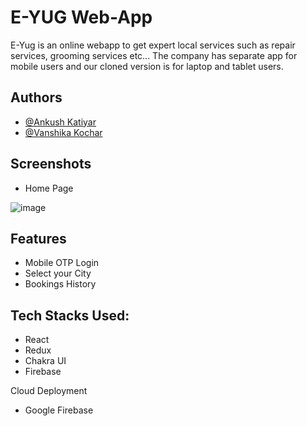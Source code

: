 
# E-YUG Web-App
E-Yug  is an online webapp to get expert local services such as 
repair services, grooming services etc...
The company has separate app for mobile users and our cloned version is 
for laptop and tablet users.








## Authors

- [@Ankush Katiyar](https://github.com/Ankush-Katiyar)
- [@Vanshika Kochar](https://github.com/Vanshikakochar1)




## Screenshots

- Home Page

 ![image](https://github.com/Ankush-Katiyar/E-Yug-Web-App/assets/89477915/d8e367e9-7309-431b-a622-e7cdd81edc49)




## Features

- Mobile OTP Login
- Select your City
- Bookings History


## Tech Stacks Used:

- React
- Redux
- Chakra UI
- Firebase

Cloud Deployment 

- Google Firebase





